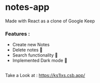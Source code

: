 # notes-app

Made with React as a clone of Google Keep
### Features :
<ul>
 <li>Create new Notes</li>
<li>Delete notes 🚮</li>
<li>Search functionality 🔎</li>
<li>Implemented Dark mode 🌙</li>
</ul>
<br/>
Take a Look at : <a href="https://ks1lxs.csb.app/">https://ks1lxs.csb.app/</a>
 
